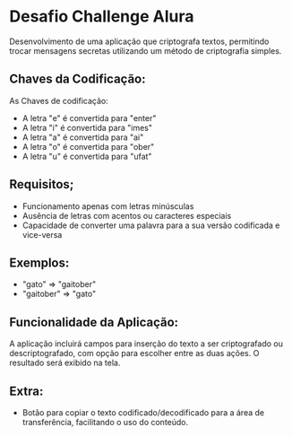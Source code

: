# Desafio Challenge Alura

Desenvolvimento de uma aplicação que criptografa textos, permitindo trocar mensagens secretas utilizando um método de criptografia simples.

## Chaves da Codificação:

As Chaves de codificação:

- A letra "e" é convertida para "enter"
- A letra "i" é convertida para "imes"
- A letra "a" é convertida para "ai"
- A letra "o" é convertida para "ober"
- A letra "u" é convertida para "ufat"

## Requisitos;

- Funcionamento apenas com letras minúsculas
- Ausência de letras com acentos ou caracteres especiais
- Capacidade de converter uma palavra para a sua versão codificada e vice-versa

## Exemplos:

- "gato" => "gaitober"
- "gaitober" => "gato"

## Funcionalidade da Aplicação:

A aplicação incluirá campos para inserção do texto a ser criptografado ou descriptografado, com opção para escolher entre as duas ações. O resultado será exibido na tela.

## Extra:

- Botão para copiar o texto codificado/decodificado para a área de transferência, facilitando o uso do conteúdo.

